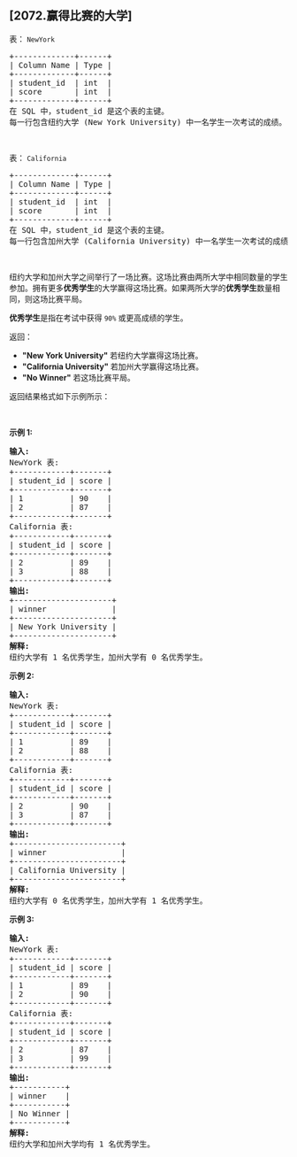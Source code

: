 ## [2072.赢得比赛的大学]
<p>表： <code>NewYork</code></p>

<pre>
+-------------+------+
| Column Name | Type |
+-------------+------+
| student_id  | int  |
| score       | int  |
+-------------+------+
在 SQL 中，student_id 是这个表的主键。
每一行包含纽约大学 (New York University) 中一名学生一次考试的成绩。
</pre>

<p>&nbsp;</p>

<p>表： <code>California</code></p>

<pre>
+-------------+------+
| Column Name | Type |
+-------------+------+
| student_id  | int  |
| score       | int  |
+-------------+------+
在 SQL 中，student_id 是这个表的主键。
每一行包含加州大学 (California University) 中一名学生一次考试的成绩。
</pre>

<p>&nbsp;</p>

<p>纽约大学和加州大学之间举行了一场比赛。这场比赛由两所大学中相同数量的学生参加。拥有更多<strong>优秀学生</strong>的大学赢得这场比赛。如果两所大学的<strong>优秀学生</strong>数量相同，则这场比赛平局。</p>

<p><strong>优秀学生</strong>是指在考试中获得 <code>90%</code> 或更高成绩的学生。</p>

<p>返回：</p>

<ul>
	<li><strong>"New York University"</strong> 若纽约大学赢得这场比赛。</li>
	<li><strong>"California University"</strong> 若加州大学赢得这场比赛。</li>
	<li><strong>"No Winner"</strong> 若这场比赛平局。</li>
</ul>

<p>返回结果格式如下示例所示：</p>

<p>&nbsp;</p>

<p><strong>示例 1:</strong></p>

<pre>
<strong>输入:</strong> 
NewYork 表:
+------------+-------+
| student_id | score |
+------------+-------+
| 1          | 90    |
| 2          | 87    |
+------------+-------+
California 表:
+------------+-------+
| student_id | score |
+------------+-------+
| 2          | 89    |
| 3          | 88    |
+------------+-------+
<strong>输出:</strong> 
+---------------------+
| winner              |
+---------------------+
| New York University |
+---------------------+
<strong>解释:</strong>
纽约大学有 1 名优秀学生，加州大学有 0 名优秀学生。
</pre>

<p><strong>示例 2:</strong></p>

<pre>
<strong>输入:</strong> 
NewYork 表:
+------------+-------+
| student_id | score |
+------------+-------+
| 1          | 89    |
| 2          | 88    |
+------------+-------+
California 表:
+------------+-------+
| student_id | score |
+------------+-------+
| 2          | 90    |
| 3          | 87    |
+------------+-------+
<strong>输出:</strong> 
+-----------------------+
| winner                |
+-----------------------+
| California University |
+-----------------------+
<strong>解释:</strong>
纽约大学有 0 名优秀学生，加州大学有 1 名优秀学生。
</pre>

<p><strong>示例 3:</strong></p>

<pre>
<strong>输入:</strong> 
NewYork 表:
+------------+-------+
| student_id | score |
+------------+-------+
| 1          | 89    |
| 2          | 90    |
+------------+-------+
California 表:
+------------+-------+
| student_id | score |
+------------+-------+
| 2          | 87    |
| 3          | 99    |
+------------+-------+
<strong>输出:</strong> 
+-----------+
| winner    |
+-----------+
| No Winner |
+-----------+
<strong>解释:</strong>
纽约大学和加州大学均有 1 名优秀学生。
</pre>
